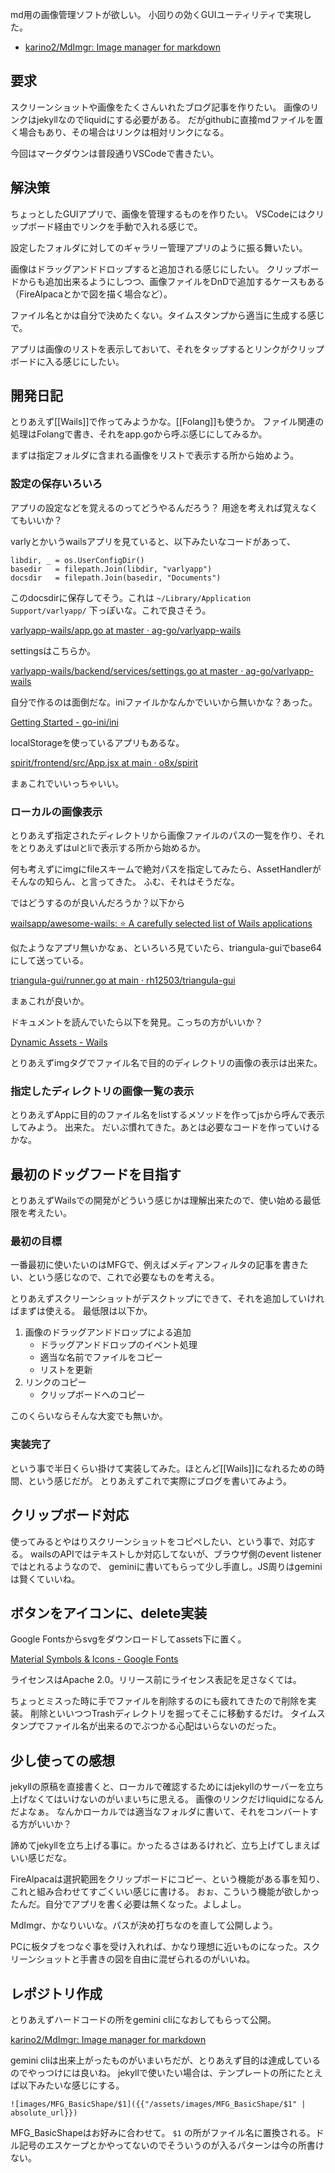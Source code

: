 md用の画像管理ソフトが欲しい。
小回りの効くGUIユーティリティで実現した。

- [karino2/MdImgr: Image manager for markdown](https://github.com/karino2/MdImgr)

## 要求

スクリーンショットや画像をたくさんいれたブログ記事を作りたい。
画像のリンクはjekyllなのでliquidにする必要がある。
だがgithubに直接mdファイルを置く場合もあり、その場合はリンクは相対リンクになる。

今回はマークダウンは普段通りVSCodeで書きたい。

## 解決策

ちょっとしたGUIアプリで、画像を管理するものを作りたい。
VSCodeにはクリップボード経由でリンクを手動で入れる感じで。

設定したフォルダに対してのギャラリー管理アプリのように振る舞いたい。

画像はドラッグアンドドロップすると追加される感じにしたい。
クリップボードからも追加出来るようにしつつ、画像ファイルをDnDで追加するケースもある（FireAlpacaとかで図を描く場合など）。

ファイル名とかは自分で決めたくない。タイムスタンプから適当に生成する感じで。

アプリは画像のリストを表示しておいて、それをタップするとリンクがクリップボードに入る感じにしたい。

## 開発日記

とりあえず[[Wails]]で作ってみようかな。[[Folang]]も使うか。
ファイル関連の処理はFolangで書き、それをapp.goから呼ぶ感じにしてみるか。

まずは指定フォルダに含まれる画像をリストで表示する所から始めよう。

### 設定の保存いろいろ

アプリの設定などを覚えるのってどうやるんだろう？
用途を考えれば覚えなくてもいいか？

varlyとかいうwailsアプリを見ていると、以下みたいなコードがあって、

```golang
libdir, _ = os.UserConfigDir()
basedir   = filepath.Join(libdir, "varlyapp")
docsdir   = filepath.Join(basedir, "Documents")
```

このdocsdirに保存してそう。これは `~/Library/Application Support/varlyapp/` 下っぽいな。これで良さそう。

[varlyapp-wails/app.go at master · ag-go/varlyapp-wails](https://github.com/ag-go/varlyapp-wails/blob/master/app.go)

settingsはこちらか。

[varlyapp-wails/backend/services/settings.go at master · ag-go/varlyapp-wails](https://github.com/ag-go/varlyapp-wails/blob/master/backend/services/settings.go)

自分で作るのは面倒だな。iniファイルかなんかでいいから無いかな？あった。

[Getting Started - go-ini/ini](https://ini.unknwon.io/docs/intro/getting_started)

localStorageを使っているアプリもあるな。

[spirit/frontend/src/App.jsx at main · o8x/spirit](https://github.com/o8x/spirit/blob/main/frontend/src/App.jsx)

まぁこれでいいっちゃいい。

### ローカルの画像表示

とりあえず指定されたディレクトリから画像ファイルのパスの一覧を作り、それをとりあえずはulとliで表示する所から始めるか。

何も考えずにimgにfileスキームで絶対パスを指定してみたら、AssetHandlerがそんなの知らん、と言ってきた。
ふむ、それはそうだな。

ではどうするのが良いんだろうか？以下から

[wailsapp/awesome-wails: ⭐ A carefully selected list of Wails applications](https://github.com/wailsapp/awesome-wails?tab=readme-ov-file)

似たようなアプリ無いかなぁ、といろいろ見ていたら、triangula-guiでbase64にして送っている。

[triangula-gui/runner.go at main · rh12503/triangula-gui](https://github.com/rh12503/triangula-gui/blob/main/runner.go#L134)

まぁこれが良いか。

ドキュメントを読んでいたら以下を発見。こっちの方がいいか？

[Dynamic Assets - Wails](https://wails.io/docs/guides/dynamic-assets)

とりあえずimgタグでファイル名で目的のディレクトリの画像の表示は出来た。

### 指定したディレクトリの画像一覧の表示

とりあえずAppに目的のファイル名をlistするメソッドを作ってjsから呼んで表示してみよう。
出来た。
だいぶ慣れてきた。あとは必要なコードを作っていけるかな。

## 最初のドッグフードを目指す

とりあえずWailsでの開発がどういう感じかは理解出来たので、使い始める最低限を考えたい。

### 最初の目標

一番最初に使いたいのはMFGで、例えばメディアンフィルタの記事を書きたい、という感じなので、これで必要なものを考える。

とりあえずスクリーンショットがデスクトップにできて、それを追加していければまずは使える。
最低限は以下か。

1. 画像のドラッグアンドドロップによる追加
   - ドラッグアンドドロップのイベント処理
   - 適当な名前でファイルをコピー
   - リストを更新
2. リンクのコピー
   - クリップボードへのコピー

このくらいならそんな大変でも無いか。

### 実装完了

という事で半日くらい掛けて実装してみた。ほとんど[[Wails]]になれるための時間、という感じだが。
とりあえずこれで実際にブログを書いてみよう。


## クリップボード対応

使ってみるとやはりスクリーンショットをコピペしたい、という事で、対応する。
wailsのAPIではテキストしか対応してないが、ブラウザ側のevent listenerではとれるようなので、
geminiに書いてもらって少し手直し。JS周りはgeminiは賢くていいね。

## ボタンをアイコンに、delete実装

Google Fontsからsvgをダウンロードしてassets下に置く。

[Material Symbols & Icons - Google Fonts](https://fonts.google.com/icons)

ライセンスはApache 2.0。リリース前にライセンス表記を足さなくては。

ちょっとミスった時に手でファイルを削除するのにも疲れてきたので削除を実装。
削除といいつつTrashディレクトリを掘ってそこに移動するだけ。
タイムスタンプでファイル名が出来るのでぶつかる心配はいらないのだった。

## 少し使っての感想

jekyllの原稿を直接書くと、ローカルで確認するためにはjekyllのサーバーを立ち上げなくてはいけないのがいまいちに思える。
画像のリンクだけliquidになるんだよなぁ。
なんかローカルでは適当なフォルダに書いて、それをコンバートする方がいいか？

諦めてjekyllを立ち上げる事に。かったるさはあるけれど、立ち上げてしまえばいい感じだな。

FireAlpacaは選択範囲をクリップボードにコピー、という機能がある事を知り、これと組み合わせてすごくいい感じに書ける。
おぉ、こういう機能が欲しかったんだ。自分でアプリを書く必要は無くなった。よしよし。

MdImgr、かなりいいな。パスが決め打ちなのを直して公開しよう。

PCに板タブをつなぐ事を受け入れれば、かなり理想に近いものになった。スクリーンショットと手書きの図を自由に混ぜられるのがいいね。

## レポジトリ作成

とりあえずハードコードの所をgemini cliになおしてもらって公開。

[karino2/MdImgr: Image manager for markdown](https://github.com/karino2/MdImgr)

gemini cliは出来上がったものがいまいちだが、とりあえず目的は達成しているのでやっつけには良いね。
jekyllで使いたい場合は、テンプレートの所にたとえば以下みたいな感じにする。

```
![images/MFG_BasicShape/$1]({{"/assets/images/MFG_BasicShape/$1" | absolute_url}})
```

MFG_BasicShapeはお好みに合わせて。 `$1` の所がファイル名に置換される。ドル記号のエスケープとかやってないのでそういうのが入るパターンは今の所書けない。